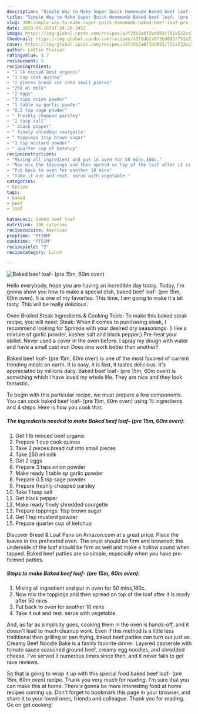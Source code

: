 ```yaml
---
description: "Simple Way to Make Super Quick Homemade Baked beef loaf- (pre 15m, 60m oven)"
title: "Simple Way to Make Super Quick Homemade Baked beef loaf- (pre 15m, 60m oven)"
slug: 369-simple-way-to-make-super-quick-homemade-baked-beef-loaf-pre-15m-60m-oven
date: 2020-06-16T07:24:26.345Z
image: https://img-global.cpcdn.com/recipes/a3f2db2a8f2bd693/751x532cq70/baked-beef-loaf-pre-15m-60m-oven-recipe-main-photo.jpg
thumbnail: https://img-global.cpcdn.com/recipes/a3f2db2a8f2bd693/751x532cq70/baked-beef-loaf-pre-15m-60m-oven-recipe-main-photo.jpg
cover: https://img-global.cpcdn.com/recipes/a3f2db2a8f2bd693/751x532cq70/baked-beef-loaf-pre-15m-60m-oven-recipe-main-photo.jpg
author: Lettie Frazier
ratingvalue: 4.7
reviewcount: 5
recipeingredient:
- "1 lb minced beef organic"
- "1 cup cook quinoa"
- "2 pieces bread cut into small pieces"
- "250 ml milk"
- "2 eggs"
- "3 tsps onion powder"
- "1 table sp garlic powder"
- "0.5 tsp sage powder"
- " freshly chopped parsley"
- "1 tasp salt"
- " black pepper"
- " finely shredded courgette"
- " toppings 1tsp brown sugar"
- "1 tsp mustard powder"
- " quarter cup of ketchup"
recipeinstructions:
- "Mixing all ingredient and put in oven for 50 mins,180c."
- "Now mix the toppings and then spread on top of the loaf after it is ready after 50 mins"
- "Put back to oven for another 10 mins"
- "Take it out and rest. serve with vegetable."
categories:
- Recipe
tags:
- baked
- beef
- loaf

katakunci: baked beef loaf 
nutrition: 196 calories
recipecuisine: American
preptime: "PT30M"
cooktime: "PT52M"
recipeyield: "2"
recipecategory: Lunch

---
```



![Baked beef loaf- (pre 15m, 60m oven)](https://img-global.cpcdn.com/recipes/a3f2db2a8f2bd693/751x532cq70/baked-beef-loaf-pre-15m-60m-oven-recipe-main-photo.jpg)

Hello everybody, hope you are having an incredible day today. Today, I'm gonna show you how to make a special dish, baked beef loaf- (pre 15m, 60m oven). It is one of my favorites. This time, I am going to make it a bit tasty. This will be really delicious.

Oven Broiled Steak Ingredients &amp; Cooking Tools: To make this baked steak recipe, you will need: Steak: When it comes to purchasing steak, I recommend looking for Sprinkle with your desired dry seasonings. (I like a mixture of garlic powder, kosher salt and black pepper.) Pre-heat your skillet. Never used a cover in the oven before. I spray my dough with water and have a small cast iron Does one work better than another?

Baked beef loaf- (pre 15m, 60m oven) is one of the most favored of current trending meals on earth. It is easy, it is fast, it tastes delicious. It's appreciated by millions daily. Baked beef loaf- (pre 15m, 60m oven) is something which I have loved my whole life. They are nice and they look fantastic.


To begin with this particular recipe, we must prepare a few components. You can cook baked beef loaf- (pre 15m, 60m oven) using 15 ingredients and 4 steps. Here is how you cook that.

<!--inarticleads1-->

##### The ingredients needed to make Baked beef loaf- (pre 15m, 60m oven):

1. Get 1 lb minced beef organic
1. Prepare 1 cup cook quinoa
1. Take 2 pieces bread cut into small pieces
1. Take 250 ml milk
1. Get 2 eggs
1. Prepare 3 tsps onion powder
1. Make ready 1 table sp garlic powder
1. Prepare 0.5 tsp sage powder
1. Prepare  freshly chopped parsley
1. Take 1 tasp salt
1. Get  black pepper
1. Make ready  finely shredded courgette
1. Prepare  toppings: 1tsp brown sugar
1. Get 1 tsp mustard powder
1. Prepare  quarter cup of ketchup


Discover Bread &amp; Loaf Pans on Amazon.com at a great price. Place the loaves in the preheated oven. The crust should be firm and browned; the underside of the loaf should be firm as well and make a hollow sound when tapped. Baked beef patties are so simple, especially when you have pre-formed patties. 

<!--inarticleads2-->

##### Steps to make Baked beef loaf- (pre 15m, 60m oven):

1. Mixing all ingredient and put in oven for 50 mins,180c.
1. Now mix the toppings and then spread on top of the loaf after it is ready after 50 mins
1. Put back to oven for another 10 mins
1. Take it out and rest. serve with vegetable.


And, as far as simplicity goes, cooking them in the oven is hands-off, and it doesn&#39;t lead to much cleanup work. Even if this method is a little less traditional than grilling or pan frying, baked beef patties can turn out just as. Creamy Beef Noodle Bake is a family favorite dinner. Layered casserole with tomato sauce seasoned ground beef, creamy egg noodles, and shredded cheese. I&#39;ve served it numerous times since then, and it never fails to get rave reviews. 

So that is going to wrap it up with this special food baked beef loaf- (pre 15m, 60m oven) recipe. Thank you very much for reading. I'm sure that you can make this at home. There's gonna be more interesting food at home recipes coming up. Don't forget to bookmark this page in your browser, and share it to your loved ones, friends and colleague. Thank you for reading. Go on get cooking!
